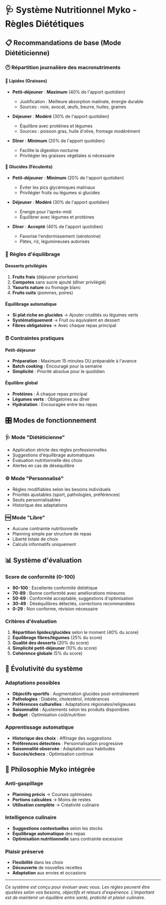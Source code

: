 # 🩺 Système Nutritionnel Myko - Règles Diététiques

## 📋 Recommandations de base (Mode Diététicienne)

### 🕐 Répartition journalière des macronutriments

#### 🥜 **Lipides (Graisses)**
- **Petit-déjeuner** : **Maximum** (40% de l'apport quotidien)
  - Justification : Meilleure absorption matinale, énergie durable
  - Sources : noix, avocat, œufs, beurre, huiles, graines
  
- **Déjeuner** : **Modéré** (30% de l'apport quotidien)
  - Équilibre avec protéines et légumes
  - Sources : poisson gras, huile d'olive, fromage modérément
  
- **Dîner** : **Minimum** (20% de l'apport quotidien)
  - Facilite la digestion nocturne
  - Privilégier les graisses végétales si nécessaire

#### 🍝 **Glucides (Féculents)**
- **Petit-déjeuner** : **Minimum** (20% de l'apport quotidien)
  - Éviter les pics glycémiques matinaux
  - Privilégier fruits ou légumes si glucides
  
- **Déjeuner** : **Modéré** (30% de l'apport quotidien)
  - Énergie pour l'après-midi
  - Équilibrer avec légumes et protéines
  
- **Dîner** : **Accepté** (40% de l'apport quotidien)
  - Favorise l'endormissement (sérotonine)
  - Pâtes, riz, légumineuses autorisés

### 🍎 **Règles d'équilibrage**

#### Desserts privilégiés
1. **Fruits frais** (déjeuner prioritaire)
2. **Compotes** sans sucre ajouté (dîner privilégié)
3. **Yaourts nature** ou fromage blanc
4. **Fruits cuits** (pommes, poires)

#### Équilibrage automatique
- **Si plat riche en glucides** → Ajouter crudités ou légumes verts
- **Systématiquement** → Fruit ou équivalent en dessert
- **Fibres obligatoires** → Avec chaque repas principal

### ⏰ **Contraintes pratiques**

#### Petit-déjeuner
- **Préparation** : Maximum 15 minutes OU préparable à l'avance
- **Batch cooking** : Encouragé pour la semaine
- **Simplicité** : Priorité absolue pour le quotidien

#### Équilibre global
- **Protéines** : À chaque repas principal
- **Légumes verts** : Obligatoires au dîner
- **Hydratation** : Encouragée entre les repas

## 🎛️ Modes de fonctionnement

### 🩺 Mode "Diététicienne"
- Application stricte des règles professionnelles
- Suggestions d'équilibrage automatiques
- Évaluation nutritionnelle des choix
- Alertes en cas de déséquilibre

### ⚙️ Mode "Personnalisé"
- Règles modifiables selon les besoins individuels
- Priorités ajustables (sport, pathologies, préférences)
- Seuils personnalisables
- Historique des adaptations

### 🆓 Mode "Libre"
- Aucune contrainte nutritionnelle
- Planning simple par structure de repas
- Liberté totale de choix
- Calculs informatifs uniquement

## 📊 Système d'évaluation

### Score de conformité (0-100)
- **90-100** : Excellente conformité diététique
- **70-89** : Bonne conformité avec améliorations mineures
- **50-69** : Conformité acceptable, suggestions d'optimisation
- **30-49** : Déséquilibres détectés, corrections recommandées
- **0-29** : Non conforme, révision nécessaire

### Critères d'évaluation
1. **Répartition lipides/glucides** selon le moment (40% du score)
2. **Équilibrage fibres/légumes** (25% du score)
3. **Qualité des desserts** (20% du score)
4. **Simplicité petit-déjeuner** (10% du score)
5. **Cohérence globale** (5% du score)

## 🔄 Évolutivité du système

### Adaptations possibles
- **Objectifs sportifs** : Augmentation glucides post-entraînement
- **Pathologies** : Diabète, cholestérol, intolérances
- **Préférences culturelles** : Adaptations régionales/religieuses
- **Saisonnalité** : Ajustements selon les produits disponibles
- **Budget** : Optimisation coût/nutrition

### Apprentissage automatique
- **Historique des choix** : Affinage des suggestions
- **Préférences détectées** : Personnalisation progressive
- **Saisonnalité observée** : Adaptation aux habitudes
- **Succès/échecs** : Optimisation continue

## 🌿 Philosophie Myko intégrée

### Anti-gaspillage
- **Planning précis** → Courses optimisées
- **Portions calculées** → Moins de restes
- **Utilisation complète** → Créativité culinaire

### Intelligence culinaire
- **Suggestions contextuelles** selon les stocks
- **Équilibrage automatique** des repas
- **Optimisation nutritionnelle** sans contrainte excessive

### Plaisir préservé
- **Flexibilité** dans les choix
- **Découverte** de nouvelles recettes
- **Adaptation** aux envies et occasions

---

*Ce système est conçu pour évoluer avec vous. Les règles peuvent être ajustées selon vos besoins, objectifs et retours d'expérience. L'important est de maintenir un équilibre entre santé, praticité et plaisir culinaire.*